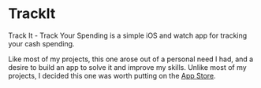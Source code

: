 # TrackIt
Track It - Track Your Spending is a simple iOS and watch app for tracking your cash spending.

Like most of my projects, this one arose out of a personal need I had, and a desire to build an app to solve it and improve my skills. Unlike most of my projects, I decided this one was worth putting on the [App Store](https://itunes.apple.com/app/id1060361690).
